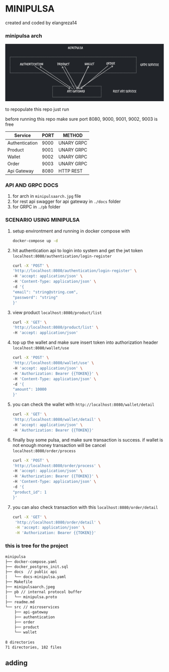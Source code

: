 # MINIPULSA

created and coded by elangreza14

### minipulsa arch

![alt arch](https://github.com/elangreza14/minipulsa/blob/master/minipulsaarch.jpeg)

to repopulate this repo just run

before running this repo make sure port 8080, 9000, 9001, 9002, 9003 is free


| Service        | PORT | METHOD     |
| -------------- | ---- | ---------- |
| Authentication | 9000 | UNARY GRPC |
| Product        | 9001 | UNARY GRPC |
| Wallet         | 9002 | UNARY GRPC |
| Order          | 9003 | UNARY GRPC |
| Api Gateway    | 8080 | HTTP REST  |

### API AND GRPC DOCS

1. for arch in `minipulsaarch.jpg` file
1. for rest api swagger for api gateway in `./docs` folder
1. for GRPC in `./pb` folder

### SCENARIO USING MINIPULSA

1. setup environtment and running in docker compose with

   ```bash
   docker-compose up -d
   ```

2. hit authentication api to login into system and get the jwt token `localhost:8080/authentication/login-register`

   ```bash
   curl -X 'POST' \
   'http://localhost:8080/authentication/login-register' \
   -H 'accept: application/json' \
   -H 'Content-Type: application/json' \
   -d '{
   "email": "string@string.com",
   "password": "string"
   }'
   ```

3. view product `localhost:8080/product/list`

   ```bash
   curl -X 'GET' \
   'http://localhost:8080/product/list' \
   -H 'accept: application/json'
   ```

4. top up the wallet and make sure insert token into authorization header `localhost:8080/wallet/use`

   ```bash
   curl -X 'POST' \
   'http://localhost:8080/wallet/use' \
   -H 'accept: application/json' \
   -H 'Authorization: Bearer {{TOKEN}}' \
   -H 'Content-Type: application/json' \
   -d '{
   "amount": 10000
   }'
   ```

5. you can check the wallet with `http://localhost:8080/wallet/detail`

   ```bash
   curl -X 'GET' \
   'http://localhost:8080/wallet/detail' \
   -H 'accept: application/json' \
   -H 'Authorization: Bearer {{TOKEN}}'
   ```

6. finally buy some pulsa, and make sure transaction is success. if wallet is not enough money transaction will be cancel `localhost:8080/order/process`

   ```bash
   curl -X 'POST' \
   'http://localhost:8080/order/process' \
   -H 'accept: application/json' \
   -H 'Authorization: Bearer {{TOKEN}}' \
   -H 'Content-Type: application/json' \
   -d '{
   "product_id": 1
   }'
   ```

7. you can also check transaction with this `localhost:8080/order/detail`

   ```bash
   curl -X 'GET' \
    'http://localhost:8080/order/detail' \
    -H 'accept: application/json' \
    -H 'Authorization: Bearer {{TOKEN}}'
   ```

### this is tree for the project

```
minipulsa
├── docker-compose.yaml 
├── docker_postgres_init.sql
├── docs  // public api 
│   └── docs-minipulsa.yaml
├── Makefile
├── minipulsaarch.jpeg
├── pb // internal protocol buffer
│   └── minipulsa.proto
├── readme.md
└── src // microservices
    ├── api-gateway
    ├── authentication
    ├── order
    ├── product
    └── wallet

8 directories
71 directories, 182 files
```

## adding 